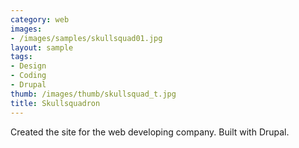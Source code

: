 ```yaml
---
category: web
images:
- /images/samples/skullsquad01.jpg
layout: sample
tags:
- Design
- Coding
- Drupal
thumb: /images/thumb/skullsquad_t.jpg
title: Skullsquadron
---
```

Created the site for the web developing company. Built with Drupal.
